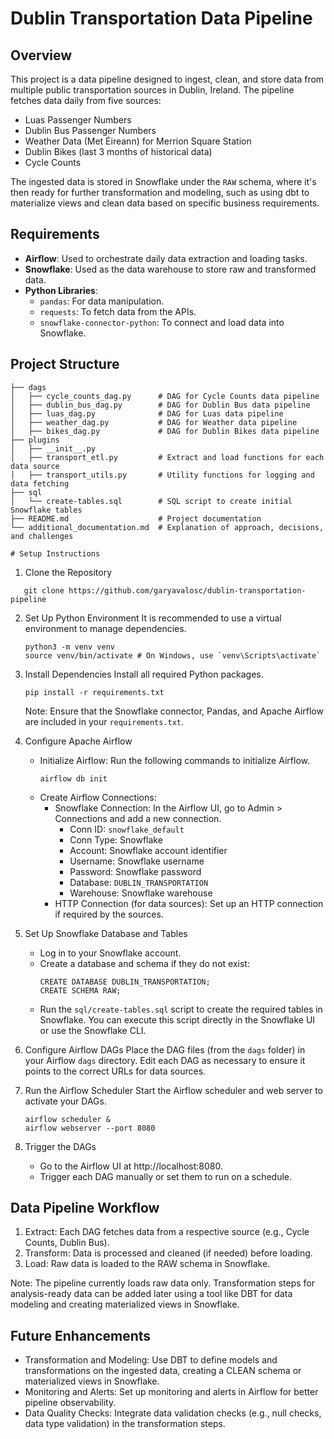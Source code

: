 # Dublin Transportation Data Pipeline

## Overview

This project is a data pipeline designed to ingest, clean, and store data from multiple public transportation sources in Dublin, Ireland. The pipeline fetches data daily from five sources:

- Luas Passenger Numbers
- Dublin Bus Passenger Numbers
- Weather Data (Met Éireann) for Merrion Square Station
- Dublin Bikes (last 3 months of historical data)
- Cycle Counts

The ingested data is stored in Snowflake under the `RAW` schema, where it's then ready for further transformation and modeling, such as using dbt to materialize views and clean data based on specific business requirements.

## Requirements

- **Airflow**: Used to orchestrate daily data extraction and loading tasks.
- **Snowflake**: Used as the data warehouse to store raw and transformed data.
- **Python Libraries**:
  - `pandas`: For data manipulation.
  - `requests`: To fetch data from the APIs.
  - `snowflake-connector-python`: To connect and load data into Snowflake.

## Project Structure

```plaintext
├── dags
│   ├── cycle_counts_dag.py      # DAG for Cycle Counts data pipeline
│   ├── dublin_bus_dag.py        # DAG for Dublin Bus data pipeline
│   ├── luas_dag.py              # DAG for Luas data pipeline
│   ├── weather_dag.py           # DAG for Weather data pipeline
│   ├── bikes_dag.py             # DAG for Dublin Bikes data pipeline
├── plugins
│   ├── __init__.py
│   ├── transport_etl.py         # Extract and load functions for each data source
│   ├── transport_utils.py       # Utility functions for logging and data fetching
├── sql
│   └── create-tables.sql        # SQL script to create initial Snowflake tables
├── README.md                    # Project documentation
└── additional_documentation.md  # Explanation of approach, decisions, and challenges

# Setup Instructions
   ```
1. Clone the Repository
```
   git clone https://github.com/garyavalosc/dublin-transportation-pipeline
   ```

2. Set Up Python Environment
   It is recommended to use a virtual environment to manage dependencies.
   ```
   python3 -m venv venv
   source venv/bin/activate # On Windows, use `venv\Scripts\activate`
   ```

3. Install Dependencies
   Install all required Python packages.
   ```
   pip install -r requirements.txt
   ```
   Note: Ensure that the Snowflake connector, Pandas, and Apache Airflow are included in your `requirements.txt`.

4. Configure Apache Airflow
   - Initialize Airflow: Run the following commands to initialize Airflow.
     ```
     airflow db init
     ```
   - Create Airflow Connections:
     - Snowflake Connection: In the Airflow UI, go to Admin > Connections and add a new connection.
       - Conn ID: `snowflake_default`
       - Conn Type: Snowflake
       - Account: Snowflake account identifier
       - Username: Snowflake username
       - Password: Snowflake password
       - Database: `DUBLIN_TRANSPORTATION`
       - Warehouse: Snowflake warehouse
     - HTTP Connection (for data sources): Set up an HTTP connection if required by the sources.

5. Set Up Snowflake Database and Tables
   - Log in to your Snowflake account.
   - Create a database and schema if they do not exist:
     ```
     CREATE DATABASE DUBLIN_TRANSPORTATION;
     CREATE SCHEMA RAW;
     ```
   - Run the `sql/create-tables.sql` script to create the required tables in Snowflake.
     You can execute this script directly in the Snowflake UI or use the Snowflake CLI.

6. Configure Airflow DAGs
   Place the DAG files (from the `dags` folder) in your Airflow `dags` directory.
   Edit each DAG as necessary to ensure it points to the correct URLs for data sources.

7. Run the Airflow Scheduler
   Start the Airflow scheduler and web server to activate your DAGs.
   ```
   airflow scheduler &
   airflow webserver --port 8080
   ```

8. Trigger the DAGs
   - Go to the Airflow UI at http://localhost:8080.
   - Trigger each DAG manually or set them to run on a schedule.

## Data Pipeline Workflow

1. Extract: Each DAG fetches data from a respective source (e.g., Cycle Counts, Dublin Bus).
2. Transform: Data is processed and cleaned (if needed) before loading.
3. Load: Raw data is loaded to the RAW schema in Snowflake.

Note: The pipeline currently loads raw data only. Transformation steps for analysis-ready data can be added later using a tool like DBT for data modeling and creating materialized views in Snowflake.

## Future Enhancements

- Transformation and Modeling: Use DBT to define models and transformations on the ingested data, creating a CLEAN schema or materialized views in Snowflake.
- Monitoring and Alerts: Set up monitoring and alerts in Airflow for better pipeline observability.
- Data Quality Checks: Integrate data validation checks (e.g., null checks, data type validation) in the transformation steps.
